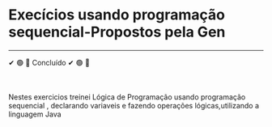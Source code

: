 <h1>Execícios usando programação sequencial-Propostos pela Gen </h1>
<hr>
<p>&#x2714; &#x1F7E2; &#x1F4D7; Concluído &#x2714; &#x1F7E2; &#x1F4D7;</p>
<br>
<p> Nestes exercicios treinei Lógica de Programação usando programação sequencial , declarando variaveis e fazendo operações lógicas,utilizando a linguagem Java </p>

